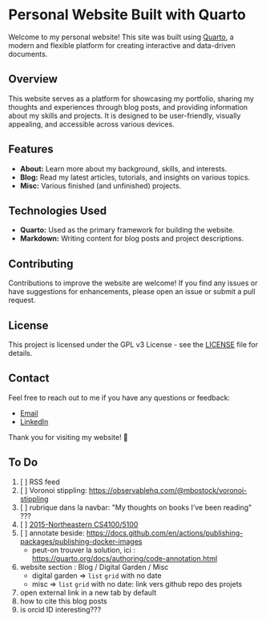 # Personal Website Built with Quarto

Welcome to my personal website! This site was built using [Quarto](https://quarto.org/), a modern and flexible platform for creating interactive and data-driven documents.

## Overview

This website serves as a platform for showcasing my portfolio, sharing my thoughts and experiences through blog posts, and providing information about my skills and projects. It is designed to be user-friendly, visually appealing, and accessible across various devices.

## Features

- **About:** Learn more about my background, skills, and interests.
- **Blog:** Read my latest articles, tutorials, and insights on various topics.
- **Misc:** Various finished (and unfinished) projects.

## Technologies Used

- **Quarto:** Used as the primary framework for building the website.
- **Markdown:** Writing content for blog posts and project descriptions.

## Contributing

Contributions to improve the website are welcome! If you find any issues or have suggestions for enhancements, please open an issue or submit a pull request.

## License

This project is licensed under the GPL v3 License - see the [LICENSE](LICENSE) file for details.

## Contact

Feel free to reach out to me if you have any questions or feedback:

- [Email](mailto:guillaumegilles@me.com)
- [LinkedIn](https://www.linkedin.com/in/guillaumegilles/)

Thank you for visiting my website! 🚀

## To Do

1. [ ] RSS feed
2. [ ] Voronoi stippling: https://observablehq.com/@mbostock/voronoi-stippling
3. [ ] rubrique dans la navbar: "My thoughts on books I’ve been reading" ???
4. [ ] [2015-Northeastern CS4100/5100](https://mlhommet.wordpress.com/teaching/2015fai/)
5. [ ] annotate beside: https://docs.github.com/en/actions/publishing-packages/publishing-docker-images
   - peut-on trouver la solution, ici : https://quarto.org/docs/authoring/code-annotation.html
6. website section : Blog / Digital Garden / Misc
   - digital garden => `list` `grid` with no date
   - misc => `list` `grid` with no date: link vers github repo des projets
7. open external link in a new tab by default
8. how to cite this blog posts
9. is orcid ID interesting???
